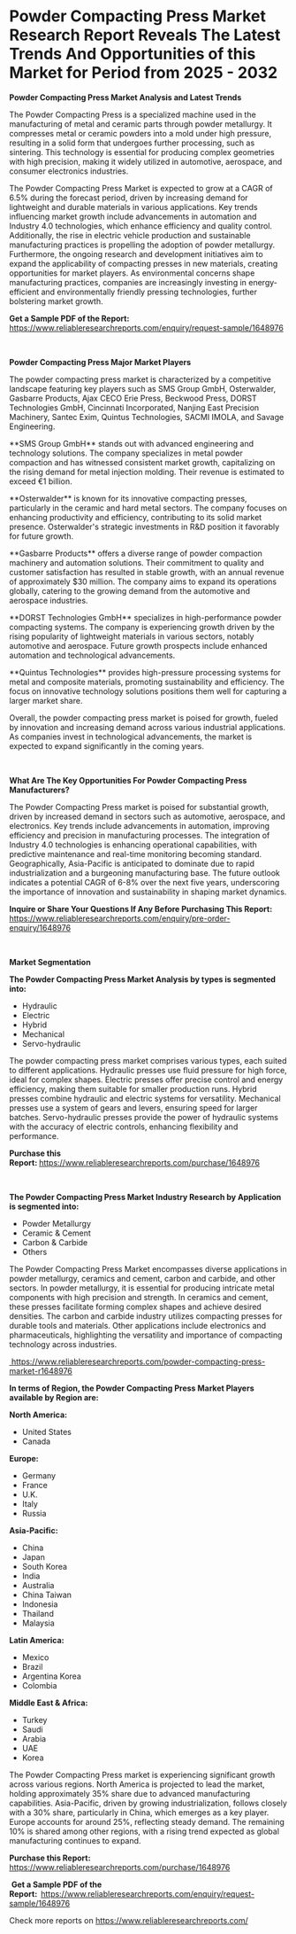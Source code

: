 <p><h1>Powder Compacting Press Market Research Report Reveals The Latest Trends And Opportunities of this Market for Period from 2025 - 2032</h1></p><p><strong>Powder Compacting Press Market Analysis and Latest Trends</strong></p>
<p><p>The Powder Compacting Press is a specialized machine used in the manufacturing of metal and ceramic parts through powder metallurgy. It compresses metal or ceramic powders into a mold under high pressure, resulting in a solid form that undergoes further processing, such as sintering. This technology is essential for producing complex geometries with high precision, making it widely utilized in automotive, aerospace, and consumer electronics industries.</p><p>The Powder Compacting Press Market is expected to grow at a CAGR of 6.5% during the forecast period, driven by increasing demand for lightweight and durable materials in various applications. Key trends influencing market growth include advancements in automation and Industry 4.0 technologies, which enhance efficiency and quality control. Additionally, the rise in electric vehicle production and sustainable manufacturing practices is propelling the adoption of powder metallurgy. Furthermore, the ongoing research and development initiatives aim to expand the applicability of compacting presses in new materials, creating opportunities for market players. As environmental concerns shape manufacturing practices, companies are increasingly investing in energy-efficient and environmentally friendly pressing technologies, further bolstering market growth.</p></p>
<p><strong>Get a Sample PDF of the Report:&nbsp;</strong> <a href="https://www.reliableresearchreports.com/enquiry/request-sample/1648976?utm_campaign=2473&utm_medium=2&utm_source=Github&utm_content=ia&utm_term=18022025&utm_id=powder-compacting-press">https://www.reliableresearchreports.com/enquiry/request-sample/1648976</a></p>
<p>&nbsp;</p>
<p><strong>Powder Compacting Press Major Market Players</strong></p>
<p><p>The powder compacting press market is characterized by a competitive landscape featuring key players such as SMS Group GmbH, Osterwalder, Gasbarre Products, Ajax CECO Erie Press, Beckwood Press, DORST Technologies GmbH, Cincinnati Incorporated, Nanjing East Precision Machinery, Santec Exim, Quintus Technologies, SACMI IMOLA, and Savage Engineering. </p><p>**SMS Group GmbH** stands out with advanced engineering and technology solutions. The company specializes in metal powder compaction and has witnessed consistent market growth, capitalizing on the rising demand for metal injection molding. Their revenue is estimated to exceed €1 billion.</p><p>**Osterwalder** is known for its innovative compacting presses, particularly in the ceramic and hard metal sectors. The company focuses on enhancing productivity and efficiency, contributing to its solid market presence. Osterwalder's strategic investments in R&D position it favorably for future growth.</p><p>**Gasbarre Products** offers a diverse range of powder compaction machinery and automation solutions. Their commitment to quality and customer satisfaction has resulted in stable growth, with an annual revenue of approximately $30 million. The company aims to expand its operations globally, catering to the growing demand from the automotive and aerospace industries.</p><p>**DORST Technologies GmbH** specializes in high-performance powder compacting systems. The company is experiencing growth driven by the rising popularity of lightweight materials in various sectors, notably automotive and aerospace. Future growth prospects include enhanced automation and technological advancements.</p><p>**Quintus Technologies** provides high-pressure processing systems for metal and composite materials, promoting sustainability and efficiency. The focus on innovative technology solutions positions them well for capturing a larger market share.</p><p>Overall, the powder compacting press market is poised for growth, fueled by innovation and increasing demand across various industrial applications. As companies invest in technological advancements, the market is expected to expand significantly in the coming years.</p></p>
<p>&nbsp;</p>
<p><strong>What Are The Key Opportunities For Powder Compacting Press Manufacturers?</strong></p>
<p><p>The Powder Compacting Press market is poised for substantial growth, driven by increased demand in sectors such as automotive, aerospace, and electronics. Key trends include advancements in automation, improving efficiency and precision in manufacturing processes. The integration of Industry 4.0 technologies is enhancing operational capabilities, with predictive maintenance and real-time monitoring becoming standard. Geographically, Asia-Pacific is anticipated to dominate due to rapid industrialization and a burgeoning manufacturing base. The future outlook indicates a potential CAGR of 6-8% over the next five years, underscoring the importance of innovation and sustainability in shaping market dynamics.</p></p>
<p><strong>Inquire or Share Your Questions If Any Before Purchasing This Report:</strong> <a href="https://www.reliableresearchreports.com/enquiry/pre-order-enquiry/1648976?utm_campaign=2473&utm_medium=2&utm_source=Github&utm_content=ia&utm_term=18022025&utm_id=powder-compacting-press">https://www.reliableresearchreports.com/enquiry/pre-order-enquiry/1648976</a></p>
<p>&nbsp;</p>
<p><strong>Market Segmentation</strong></p>
<p><strong>The Powder Compacting Press Market Analysis by types is segmented into:</strong></p>
<p><ul><li>Hydraulic</li><li>Electric</li><li>Hybrid</li><li>Mechanical</li><li>Servo-hydraulic</li></ul></p>
<p><p>The powder compacting press market comprises various types, each suited to different applications. Hydraulic presses use fluid pressure for high force, ideal for complex shapes. Electric presses offer precise control and energy efficiency, making them suitable for smaller production runs. Hybrid presses combine hydraulic and electric systems for versatility. Mechanical presses use a system of gears and levers, ensuring speed for larger batches. Servo-hydraulic presses provide the power of hydraulic systems with the accuracy of electric controls, enhancing flexibility and performance.</p></p>
<p><strong>Purchase this Report:&nbsp;</strong><a href="https://www.reliableresearchreports.com/purchase/1648976?utm_campaign=2473&utm_medium=2&utm_source=Github&utm_content=ia&utm_term=18022025&utm_id=powder-compacting-press">https://www.reliableresearchreports.com/purchase/1648976</a></p>
<p>&nbsp;</p>
<p><strong>The Powder Compacting Press Market Industry Research by Application is segmented into:</strong></p>
<p><ul><li>Powder Metallurgy</li><li>Ceramic & Cement</li><li>Carbon & Carbide</li><li>Others</li></ul></p>
<p><p>The Powder Compacting Press Market encompasses diverse applications in powder metallurgy, ceramics and cement, carbon and carbide, and other sectors. In powder metallurgy, it is essential for producing intricate metal components with high precision and strength. In ceramics and cement, these presses facilitate forming complex shapes and achieve desired densities. The carbon and carbide industry utilizes compacting presses for durable tools and materials. Other applications include electronics and pharmaceuticals, highlighting the versatility and importance of compacting technology across industries.</p></p>
<p><a href="https://www.reliableresearchreports.com/powder-compacting-press-market-r1648976?utm_campaign=2473&utm_medium=2&utm_source=Github&utm_content=ia&utm_term=18022025&utm_id=powder-compacting-press">&nbsp;https://www.reliableresearchreports.com/powder-compacting-press-market-r1648976</a></p>
<p><strong>In terms of Region, the Powder Compacting Press Market Players available by Region are:</strong></p>
<p>
    <p> <strong> North America: </strong>
        <ul>
            <li>United States</li>
            <li>Canada</li>
        </ul>
        </p> 
    <p> <strong> Europe: </strong>
        <ul>
            <li>Germany</li>
            <li>France</li>
            <li>U.K.</li>
            <li>Italy</li>
            <li>Russia</li>
        </ul>
        </p> 
    <p> <strong> Asia-Pacific: </strong>
        <ul>
            <li>China</li>
            <li>Japan</li>
            <li>South Korea</li>
            <li>India</li>
            <li>Australia</li>
            <li>China Taiwan</li>
            <li>Indonesia</li>
            <li>Thailand</li>
            <li>Malaysia</li>
        </ul>
        </p> 
    <p> <strong> Latin America: </strong>
        <ul>
            <li>Mexico</li>
            <li>Brazil</li>
            <li>Argentina Korea</li>
            <li>Colombia</li>
        </ul>
        </p> 
    <p> <strong> Middle East & Africa: </strong>
        <ul>
            <li>Turkey</li>
            <li>Saudi</li>
            <li>Arabia</li>
            <li>UAE</li>
            <li>Korea</li>
        </ul>
    </p>
    </p>
<p><p>The Powder Compacting Press market is experiencing significant growth across various regions. North America is projected to lead the market, holding approximately 35% share due to advanced manufacturing capabilities. Asia-Pacific, driven by growing industrialization, follows closely with a 30% share, particularly in China, which emerges as a key player. Europe accounts for around 25%, reflecting steady demand. The remaining 10% is shared among other regions, with a rising trend expected as global manufacturing continues to expand.</p></p>
<p><strong>Purchase this Report: </strong><a href="https://www.reliableresearchreports.com/purchase/1648976?utm_campaign=2473&utm_medium=2&utm_source=Github&utm_content=ia&utm_term=18022025&utm_id=powder-compacting-press">https://www.reliableresearchreports.com/purchase/1648976</a></p>
<p>&nbsp;<strong>Get a Sample PDF of the Report:&nbsp;&nbsp;</strong><a href="https://www.reliableresearchreports.com/enquiry/request-sample/1648976?utm_campaign=2473&utm_medium=2&utm_source=Github&utm_content=ia&utm_term=18022025&utm_id=powder-compacting-press">https://www.reliableresearchreports.com/enquiry/request-sample/1648976</a></p>
<p><strong></strong></p>
<p>Check more reports on <a href="https://www.reliableresearchreports.com/?utm_campaign=2473&utm_medium=2&utm_source=Github&utm_content=ia&utm_term=18022025&utm_id=powder-compacting-press">https://www.reliableresearchreports.com/</a></p>